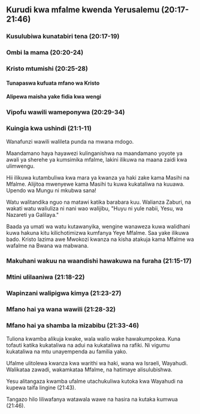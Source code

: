 ## Kurudi kwa mfalme kwenda Yerusalemu (20:17-21:46)

### Kusulubiwa kunatabiri tena (20:17-19)

### Ombi la mama (20:20-24)

### Kristo mtumishi (20:25-28)

#### Tunapaswa kufuata mfano wa Kristo

#### Alipewa maisha yake fidia kwa wengi

### Vipofu wawili wameponywa (20:29-34)

### Kuingia kwa ushindi (21:1-11)

Wanafunzi wawili walileta punda na mwana mdogo.

Maandamano haya hayawezi kulinganishwa na maandamano yoyote ya awali ya sherehe ya kumsimika mfalme, lakini ilikuwa na maana zaidi kwa ulimwengu.

Hii ilikuwa kutambuliwa kwa mara ya kwanza ya haki zake kama Masihi na Mfalme. Alijitoa mwenyewe kama Masihi tu kuwa kukataliwa na kuuawa. Upendo wa Mungu ni mkubwa sana!

Watu walitandika nguo na matawi katika barabara kuu. Walianza Zaburi, na wakati watu waliuliza ni nani wao walijibu, "Huyu ni yule nabii, Yesu, wa Nazareti ya Galilaya."

Baada ya umati wa watu kutawanyika, wengine wanaweza kuwa walidhani kuwa hakuna kitu kilichotimizwa kumfanya Yeye Mfalme. Saa yake ilikuwa bado. Kristo lazima awe Mwokozi kwanza na kisha atakuja kama Mfalme wa wafalme na Bwana wa mabwana.

### Makuhani wakuu na waandishi hawakuwa na furaha (21:15-17)

### Mtini ulilaaniwa (21:18-22)

### Wapinzani walipigwa kimya (21:23-27)

### Mfano hai ya wana wawili (21:28-32)

### Mfano hai ya shamba la mizabibu (21:33-46)

Tuliona kwamba alikuja kwake, wala walio wake hawakumpokea. Kuna tofauti katika kukataliwa na adui na kukataliwa na rafiki. Ni vigumu kukataliwa na mtu unayempenda au familia yako.

Ufalme ulitolewa kwanza kwa warithi wa haki, wana wa Israeli, Wayahudi. Walikataa zawadi, wakamkataa Mfalme, na hatimaye alisulubishwa.

Yesu alitangaza kwamba ufalme utachukuliwa kutoka kwa Wayahudi na kupewa taifa lingine (21:43).

Tangazo hilo liliwafanya watawala wawe na hasira na kutaka kumwua (21:46).
